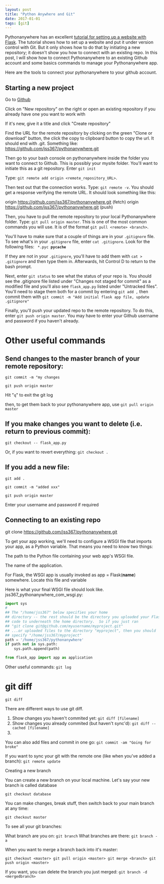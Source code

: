```yaml
---
layout: post
title: "Python Anywhere and Git"
date: 2017-01-01
tags: [git]
---
```

Pythonanywhere has an excellent [tutorial for setting up a website with Flask](https://blog.pythonanywhere.com/121/). The tutorial shows how to set up a website and put it under version control with Git. But it only shows how to do that by initiating a new repository; it doesn't show you how to connect with an existing repo. In this post, I will show how to connect Pythonanywhere to an existing Github account and some basics commands to manage your Pythonanywhere app.<!--more-->

Here are the tools to connect your pythonanywhere to your github account.

## Starting a new project

Go to [Github](https://github.com/)

Click on "New repository" on the right or open an existing repository if you already have one you want to work with

If it's new, give it a title and click "Create repository"

Find the URL for the remote repository by clicking on the green "Clone or download" button, the click the copy to clipboard button to copy the url. It should end with .git. Something like: https://github.com/jss367/pythonanywhere.git

Then go to your bash console on pythonanywhere inside the folder you want to connect to Github. This is possibly your mysite folder. You'll want to initiate this as a git repository. Enter `git init`


Type: `git remote add origin <remote_repository_URL>`.

Then test out that the connection works. Type: `git remote -v`. You should get a response verifying the remote URL. It should look something like this:

origin  https://github.com/jss367/pythonanywhere.git (fetch)
origin  https://github.com/jss367/pythonanywhere.git (push)

Then, you have to pull the remote repository to your local Pythonanywhere folder. Type: `git pull origin master`. This is one of the most common commands you will use. It is of the format `git pull <remote> <branch>`.

You'll have to make sure that a couple of things are in your `.gitignore` file. To see what's in your `.gitignore` file, enter `cat .gitignore`. Look for the following files:
<code>
*.pyc
__pycache__
</code>

If they are not in your `.gitignore`, you'll have to add them with `cat > .gitignore` and then type them in. Afterwards, hit Control D to return to the bash prompt.

Next, enter `git status` to see what the status of your repo is. You should see the .gitignore file listed under "Changes not staged for commit" as a modified file and you'll also see `flask_app.py` listed under "Untracked files". You'll need to stage them both for a commit by entering `git add ,` then commit them with `git commit -m "Add initial flask app file, update .gitignore"`

Finally, you'll push your updated repo to the remote repository. To do this, enter `git push origin master`. You may have to enter your Github username and password if you haven't already.

# Other useful commands

## Send changes to the master branch of your remote repository:	

`git commit -m "my changes`

`git push origin master`

Hit "`q`" to exit the git log

then, to get them back to your pythonanywhere app, use `git pull origin master`


## If you make changes you want to delete (i.e. return to previous commit): 

`git checkout -- flask_app.py`

Or, if you want to revert everything: `git checkout .`



## If you add a new file:

`git add .`

`git commit -m "added xxx"`

`git push origin master`

Enter your username and password if required


<h2>Connecting to an existing repo</h2>

git clone https://github.com/jss367/pythonanywhere.git

To get your app working, we'll need to configure a WSGI file that imports your app, as a Python variable. That means you need to know two things:

The path to the Python file containing your web app's WSGI file.

The name of the application.

For Flask, the WSGI app is usually invoked as app = Flask(__name__) somewhere. Locate this file and variable


Here is what your final WSGI file should look like. jss367_pythonanywhere_com_wsgi.py:

```python
import sys
#
## The "/home/jss367" below specifies your home
## directory -- the rest should be the directory you uploaded your Flask
## code to underneath the home directory.  So if you just ran
## "git clone git@github.com/myusername/myproject.git"
## ...or uploaded files to the directory "myproject", then you should
## specify "/home/jss367/myproject"
path = '/home/jss367/pythonanywhere'
if path not in sys.path:
    sys.path.append(path)

from flask_app import app as application
```


Other useful commands:
`git log`

# git diff

`git diff`

There are different ways to use git diff.
1. Show changes you haven't commited yet: `git diff [filename]`
2. Show changes you already commited (but haven't sync'd): `git diff --cached [filename]`
3.


You can also add files and commit in one go: `git commit -am "Going for broke"`


If you want to sync your git with the remote one (like when you've added a branch): `git remote update`

Creating a new branch

You can create a new branch on your local machine. Let's say your new branch is called database

`git checkout database`

You can make changes, break stuff, then switch back to your main branch at any time:

`git checkout master`

To see all your git branches:

What branch are you on: `git branch`
What branches are there: `git branch -a`

When you want to merge a branch back into it's master:

`git checkout <master>
git pull origin <master>
git merge <branch>
git push origin <master>`

If you want, you can delete the branch you just merged: `git branch -d <mergedbranch>`